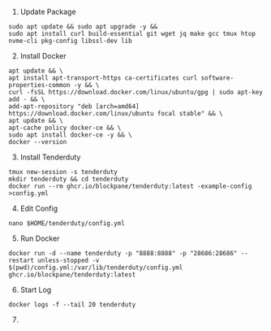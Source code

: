 1. Update Package
```
sudo apt update && sudo apt upgrade -y &&
sudo apt install curl build-essential git wget jq make gcc tmux htop nvme-cli pkg-config libssl-dev lib
```

2. Install Docker
```
apt update && \
apt install apt-transport-https ca-certificates curl software-properties-common -y && \
curl -fsSL https://download.docker.com/linux/ubuntu/gpg | sudo apt-key add - && \
add-apt-repository "deb [arch=amd64] https://download.docker.com/linux/ubuntu focal stable" && \
apt update && \
apt-cache policy docker-ce && \
sudo apt install docker-ce -y && \
docker --version
```

3. Install Tenderduty
```
tmux new-session -s tenderduty
mkdir tenderduty && cd tenderduty
docker run --rm ghcr.io/blockpane/tenderduty:latest -example-config >config.yml
```

4. Edit Config
```
nano $HOME/tenderduty/config.yml
```

5. Run Docker
```
docker run -d --name tenderduty -p "8888:8888" -p "28686:28686" --restart unless-stopped -v $(pwd)/config.yml:/var/lib/tenderduty/config.yml ghcr.io/blockpane/tenderduty:latest
```

6. Start Log
```
docker logs -f --tail 20 tenderduty
```

7. 
```

```

